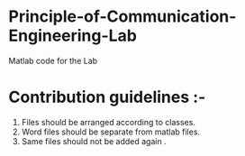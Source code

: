 # Principle-of-Communication-Engineering-Lab
Matlab code for the Lab

# Contribution guidelines :- 
1. Files should be arranged according to classes.
2. Word files should be separate from matlab files.
3. Same files should not be added again .